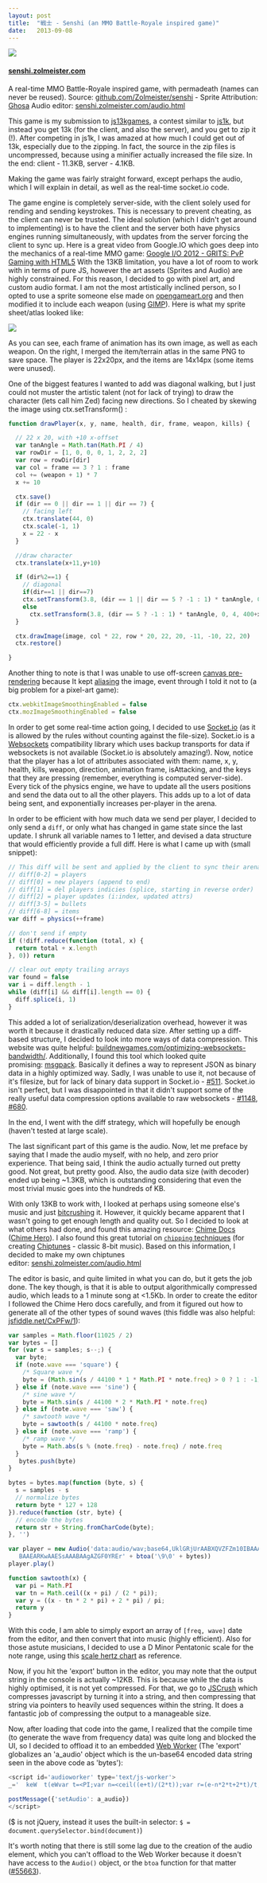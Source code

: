 ```yaml
---
layout: post
title:  "戦士 - Senshi (an MMO Battle-Royale inspired game)"
date:   2013-09-08
---
```


[![](http://1.bp.blogspot.com/-j5eG97sWxOI/Uizyu9QnYkI/AAAAAAAAAoM/3hFSoyaRn5s/s640/Selection_029.png)](http://senshi.zolmeister.com/)
#### [senshi.zolmeister.com](http://senshi.zolmeister.com/)
A real-time MMO Battle-Royale inspired game, with permadeath (names can never be reused).
Source:&nbsp;[github.com/Zolmeister/senshi](https://github.com/Zolmeister/senshi)&nbsp;-&nbsp;Sprite Attribution: [Ghosa](http://opengameart.org/content/18x20-characters-walkattackcast-spritesheet)
Audio editor:&nbsp;[senshi.zolmeister.com/audio.html](http://senshi.zolmeister.com/audio.html)

This game is my submission to [js13kgames](http://js13kgames.com/), a contest similar to [js1k](http://js1k.com/), but instead you get 13k (for the client, and also the server), and you get to zip it (!). After competing in js1k, I was amazed at how much I could get out of 13k, especially due to the zipping. In fact, the source in the zip files is uncompressed, because using a minifier actually increased the file size. In the end: client - 11.3KB, server - 4.1KB.

Making the game was fairly straight forward, except perhaps the audio, which I will explain in detail, as well as the real-time socket.io code.

The game engine is completely server-side, with the client solely used for rending and sending keystrokes. This is necessary to prevent cheating, as the client can never be trusted. The ideal solution (which I didn't get around to implementing) is to have the client and the server both have physics engines running simultaneously, with updates from the server forcing the client to sync up. Here is a great video from Google.IO which goes deep into the mechanics of a real-time MMO game:
[Google I/O 2012 - GRITS: PvP Gaming with HTML5](http://www.youtube.com/watch?v=Prkyd5n0P7k)
With the 13KB limitation, you have a lot of room to work with in terms of pure JS, however the art assets (Sprites and Audio) are highly constrained. For this reason, I decided to go with pixel art, and custom audio format. I am not the most artistically inclined person, so I opted to use a sprite someone else made on&nbsp;[opengameart.org](http://opengameart.org/)&nbsp;and then modified it to include each weapon (using [GIMP](http://www.gimp.org/)). Here is what my sprite sheet/atlas looked like:

[![](http://3.bp.blogspot.com/-P_TPHAlR2MU/Uiz3-CdE9GI/AAAAAAAAAog/iE5RKVK7iEg/s1600/player.png)](http://3.bp.blogspot.com/-P_TPHAlR2MU/Uiz3-CdE9GI/AAAAAAAAAog/iE5RKVK7iEg/s1600/player.png)

As you can see, each frame of animation has its own image, as well as each weapon. On the right, I merged the item/terrain atlas in the same PNG to save space. The player is 22x20px, and the items are 14x14px (some items were unused).

One of the biggest features I wanted to add was diagonal walking, but I just could not muster the artistic talent (not for lack of trying) to draw the character (lets call him Zed) facing new directions. So I cheated by skewing the image using ctx.setTransform() :

```js
function drawPlayer(x, y, name, health, dir, frame, weapon, kills) {

  // 22 x 20, with +10 x-offset
  var tanAngle = Math.tan(Math.PI / 4)
  var rowDir = [1, 0, 0, 0, 1, 2, 2, 2]
  var row = rowDir[dir]
  var col = frame == 3 ? 1 : frame
  col += (weapon + 1) * 7
  x += 10

  ctx.save()
  if (dir == 0 || dir == 1 || dir == 7) {
    // facing left
    ctx.translate(44, 0)
    ctx.scale(-1, 1)
    x = 22 - x
  }

  //draw character
  ctx.translate(x+11,y+10)

  if (dir%2==1) {
    // diagonal
    if(dir==1 || dir==7)
    ctx.setTransform(3.8, (dir == 1 || dir == 5 ? -1 : 1) * tanAngle, 0, 4, 400-x*4+22*4+11*4, 300+y*4+10*4)
    else
      ctx.setTransform(3.8, (dir == 5 ? -1 : 1) * tanAngle, 0, 4, 400+x*4+11*4, 300+y*4+10*4)
  }

  ctx.drawImage(image, col * 22, row * 20, 22, 20, -11, -10, 22, 20)
  ctx.restore()

}
```
Another thing to note is that I was unable to use off-screen [canvas pre-rendering](http://www.html5rocks.com/en/tutorials/canvas/performance/)&nbsp;because It kept [aliasing](http://en.wikipedia.org/wiki/Aliasing) the image, event through I told it not to (a big problem for a pixel-art game):

```js
ctx.webkitImageSmoothingEnabled = false
ctx.mozImageSmoothingEnabled = false
```
In order to get some real-time action going, I decided to use [Socket.io](http://socket.io/) (as it is allowed by the rules without counting against the file-size). Socket.io is a [Websockets](http://www.html5rocks.com/en/tutorials/websockets/basics/) compatibility library which uses backup transports for data if websockets is not available (Socket.io is absolutely amazing!). Now, notice that the player has a lot of attributes associated with them: name, x, y, health, kills, weapon, direction, animation frame, isAttacking, and the keys that they are pressing (remember, everything is computed server-side). Every tick of the physics engine, we have to update all the users positions and send the data out to all the other players. This adds up to a lot of data being sent, and exponentially increases per-player in the arena.

In order to be efficient with how much data we send per player, I decided to only send a `diff`, or only what has changed in game state since the last update. I shrunk all variable names to 1 letter, and devised a data structure that would efficiently provide a full diff. Here is what I came up with (small snippet):

```js
// This diff will be sent and applied by the client to sync their arena
// diff[0-2] = players
// diff[0] = new players (append to end)
// diff[1] = del players indicies (splice, starting in reverse order)
// diff[2] = player updates (i:index, updated attrs)
// diff[3-5] = bullets
// diff[6-8] = items
var diff = physics(++frame)

// don't send if empty
if (!diff.reduce(function (total, x) {
  return total + x.length
}, 0)) return

// clear out empty trailing arrays
var found = false
var i = diff.length - 1
while (diff[i] && diff[i].length == 0) {
  diff.splice(i, 1)
}
```
This added a lot of serialization/deserialization overhead, however it was worth it because it drastically reduced data size. After setting up a diff-based structure, I decided to look into more ways of data compression. This website was quite helpful:&nbsp;[buildnewgames.com/optimizing-websockets-bandwidth/](http://buildnewgames.com/optimizing-websockets-bandwidth/). Additionally, I found this tool which looked quite promising:&nbsp;[msgpack](http://msgpack.org/). Basically it defines a way to represent JSON as binary data in a highly optimized way. Sadly, I was unable to use it, not because of it's filesize, but for lack of binary data support in Socket.io -&nbsp;[#511](https://github.com/LearnBoost/socket.io/issues/511). Socket.io isn't perfect, but I was disappointed in that it didn't support some of the really useful data compression options available to raw websockets - [#1148](https://github.com/LearnBoost/socket.io/issues/1148), [#680](https://github.com/LearnBoost/socket.io/issues/680).

In the end, I went with the diff strategy, which will hopefully be enough (haven't tested at large scale).

The last significant part of this game is the audio. Now, let me preface by saying that I made the audio myself, with no help, and zero prior experience. That being said, I think the audio actually turned out pretty good. Not great, but pretty good. Also, the audio data size (with decoder) ended up being ~1.3KB, which is outstanding considering that even the most trivial music goes into the hundreds of KB.

With only 13KB to work with, I looked at perhaps using someone else's music and just [bitcrushing](http://en.wikipedia.org/wiki/Bitcrusher) it. However, it quickly became apparent that I wasn't going to get enough length and quality out. So I decided to look at what others had done, and found this amazing resource: [Chime Docs](http://games.23inch.de/chime/doc/) ([Chime Hero](http://js1k.com/2012-love/demo/1265)). I also found this great tutorial on [`chipping` techniques](http://www.milkytracker.org/docs/Vhiiula-TechniquesOfChipping.txt) (for creating [Chiptunes](http://www.youtube.com/results?search_query=chiptunes) - classic 8-bit music). Based on this information, I decided to make my own chiptunes editor:&nbsp;[senshi.zolmeister.com/audio.html](http://senshi.zolmeister.com/audio.html)

The editor is basic, and quite limited in what you can do, but it gets the job done. The key though, is that it is able to output algorithmically compressed audio, which leads to a 1 minute song at &lt;1.5Kb.
In order to create the editor I followed the Chime Hero docs carefully, and from it figured out how to generate all of the other types of sound waves (this fiddle was also helpful: [jsfiddle.net/CxPFw/1](http://jsfiddle.net/CxPFw/1/)):

```js
var samples = Math.floor(11025 / 2)
var bytes = []
for (var s = samples; s--;) {
  var byte;
  if (note.wave === 'square') {
    /* Square wave */
    byte = (Math.sin(s / 44100 * 1 * Math.PI * note.freq) > 0 ? 1 : -1)
  } else if (note.wave === 'sine') {
    /* sine wave */
    byte = Math.sin(s / 44100 * 2 * Math.PI * note.freq)
  } else if (note.wave === 'saw') {
    /* sawtooth wave */
    byte = sawtooth(s / 44100 * note.freq)
  } else if (note.wave === 'ramp') {
    /* ramp wave */
    byte = Math.abs(s % (note.freq) - note.freq) / note.freq
  }
   bytes.push(byte)
}

bytes = bytes.map(function (byte, s) {
  s = samples - s
  // normalize bytes
  return byte * 127 + 128
}).reduce(function (str, byte) {
  // encode the bytes
  return str + String.fromCharCode(byte);
}, '')

var player = new Audio('data:audio/wav;base64,UklGRjUrAABXQVZFZm10IBAAAAA\
   BAAEARKwAAESsAAABAAgAZGF0YREr' + btoa('\9\0' + bytes))
player.play()

function sawtooth(x) {
  var pi = Math.PI
  var tn = Math.ceil((x + pi) / (2 * pi));
  var y = ((x - tn * 2 * pi) + 2 * pi) / pi;
  return y
}
```
With this code, I am able to simply export an array of `[freq, wave]` date from the editor, and then convert that into music (highly efficient). Also for those astute musicians, I decided to use a D Minor Pentatonic scale for the note range, using this [scale hertz chart](http://drumvibe.com/Tuning.html) as reference.

Now, if you hit the 'export' button in the editor, you may note that the output string in the console is actually ~12KB. This is because while the data is highly optimised, it is not yet compressed. For that, we go to [JSCrush](http://www.iteral.com/jscrush/)&nbsp;which compresses javascript by turning it into a string, and then compressing that string via pointers to heavily used sequences within the string. It does a fantastic job of compressing the output to a manageable size.

Now, after loading that code into the game, I realized that the compile time (to generate the wave from frequency data) was quite long and blocked the UI, so I decided to offload it to an embedded [Web Worker](https://developer.mozilla.org/en-US/docs/Web/Guide/Performance/Using_web_workers)&nbsp;(The 'export' globalizes an 'a_audio' object which is the un-base64 encoded data string seen in the above code as 'bytes'):

```js
<script id='audioworker' type='text/js-worker'>
_='  keW  t(eWvar t=<PI;var n=<ceil((e+t)/(2*t));var r=(e-n*2*t+2*t)/t; r}`=<floor(11025/2); s=e!nWj=nNeW=[]e[1];&=e[0]; =0;Bif==01>0?1:-1$=12$2W =tO&)$3W =<abs(Fs%&-&)/&}.push( )} })!tW tNt,nW e[n]?[t].concat(e[n]):[t]})},[])NeW e!tW e+t},0)/e})Ne,tWt=`-t; e*127+128})!tW e+Gt)},"");if(j===0WBj+=G128)}} e+j},"");Faudio="9\\0"+ s}Fr=[[  |K  |J  |D  |J  |K  |  1XXXX  KZ           Z[ 1  L   RK D  RJ  RK  z,R  R   LH          Y     T T T                Q   [ @ T @ T @   @ Q   Y             @ T @ T @  LLKZ    J1  D1   JZKZ   1  DZ    JZDZH   Q LL [z   @ T @   @^,TL ]];kFr)   2  R JZDZ  ,@ 3 z,R ],[ ~, U3, V3, [^, [z, 174.61, J1 D1 [^ #3 @440 @V# @U3 [ @^  0  1  1  DZ T[ 392, KZJZ  z, RJ  RD  R  R function Fbyte 440, return   [ ]        T T T       [   1 [  ^,   [z [^ [U3 [~ [V3  !.reduce( (e,#3  @~ $}else if=&Ffreq<Math.@0 Bfor(Fs=`;Fs--;WD[   Fa_GString.fromCharCode(H[      J   K   L    N.map( (O(Fs/44100*Q      R3 T  U261.6V349.2W){X      Y                Z1 ^220`FsamplesjFtonekplayExported(z196|1  ~293.6Fwave= [ @392 [[            sArr     W =<sinO       ZT @ T @  @U#[ @V        .length*<PI*&)[     RR ^,RK        ';for(Y in $='~|zkj`^ZYXWVUTRQONLKJHGFDB@<&$#!                             ')with(_.split($[Y]))_=join(pop());eval(_)

postMessage({'setAudio': a_audio})
</script>
```
($ is not jQuery, instead it uses the built-in selector: `$ = document.querySelector.bind(document)`)

It's worth noting that there is still some lag due to the creation of the audio element, which you can't offload to the Web Worker because it doesn't have access to the `Audio()` object, or the `btoa` function for that matter ([#55663](https://bugs.webkit.org/show_bug.cgi?id=55663)).
